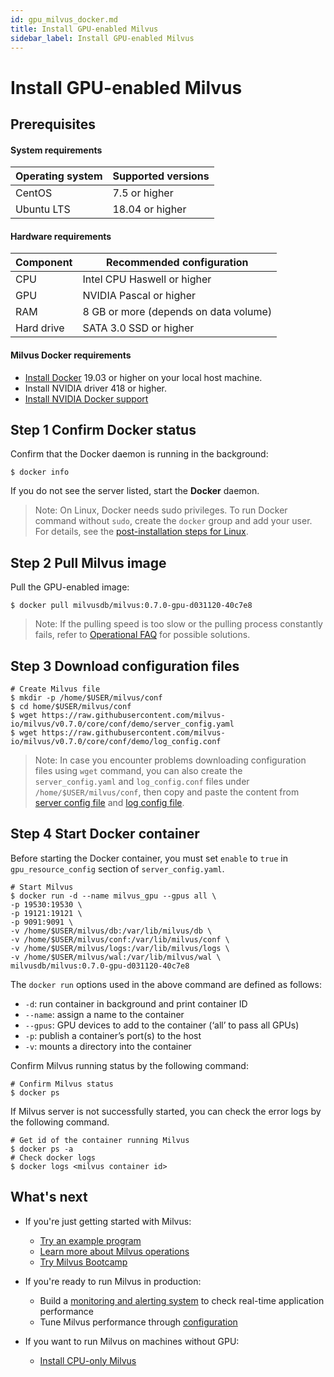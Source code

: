 ```yaml
---
id: gpu_milvus_docker.md
title: Install GPU-enabled Milvus
sidebar_label: Install GPU-enabled Milvus
---
```


# Install GPU-enabled Milvus

## Prerequisites

#### System requirements

| Operating system | Supported versions |
| :--------------- | :----------------- |
| CentOS           | 7.5 or higher      |
| Ubuntu LTS       | 18.04 or higher    |

#### Hardware requirements

| Component  | Recommended configuration             |
| ---------- | ------------------------------------- |
| CPU        | Intel CPU Haswell or higher           |
| GPU        | NVIDIA Pascal or higher               |
| RAM        | 8 GB or more (depends on data volume) |
| Hard drive | SATA 3.0 SSD or higher                |

#### Milvus Docker requirements

- [Install Docker](https://docs.docker.com/engine/installation/linux/docker-ce/ubuntu/) 19.03 or higher on your local host machine.
- Install NVIDIA driver 418 or higher.
- [Install NVIDIA Docker support](https://github.com/NVIDIA/nvidia-docker)

## Step 1 Confirm Docker status

Confirm that the Docker daemon is running in the background:

```shell
$ docker info
```

If you do not see the server listed, start the **Docker** daemon.

> Note: On Linux, Docker needs sudo privileges. To run Docker command without `sudo`, create the `docker` group and add your user. For details, see the [post-installation steps for Linux](https://docs.docker.com/install/linux/linux-postinstall/).

## Step 2 Pull Milvus image

Pull the GPU-enabled image:

```shell
$ docker pull milvusdb/milvus:0.7.0-gpu-d031120-40c7e8
```

> Note: If the pulling speed is too slow or the pulling process constantly fails, refer to [Operational FAQ](../../../faq/operational_faq.md) for possible solutions.

## Step 3 Download configuration files

```shell
# Create Milvus file
$ mkdir -p /home/$USER/milvus/conf
$ cd home/$USER/milvus/conf
$ wget https://raw.githubusercontent.com/milvus-io/milvus/v0.7.0/core/conf/demo/server_config.yaml
$ wget https://raw.githubusercontent.com/milvus-io/milvus/v0.7.0/core/conf/demo/log_config.conf
```

> Note: In case you encounter problems downloading configuration files using `wget` command, you can also create the `server_config.yaml` and `log_config.conf` files under `/home/$USER/milvus/conf`, then copy and paste the content from [server config file](https://github.com/milvus-io/milvus/blob/v0.7.0/core/conf/demo/server_config.yaml) and [log config file](https://github.com/milvus-io/milvus/blob/v0.7.0/core/conf/demo/log_config.conf).


## Step 4 Start Docker container

Before starting the Docker container, you must set `enable` to `true` in `gpu_resource_config` section of `server_config.yaml`.

```shell
# Start Milvus
$ docker run -d --name milvus_gpu --gpus all \
-p 19530:19530 \
-p 19121:19121 \
-p 9091:9091 \
-v /home/$USER/milvus/db:/var/lib/milvus/db \
-v /home/$USER/milvus/conf:/var/lib/milvus/conf \
-v /home/$USER/milvus/logs:/var/lib/milvus/logs \
-v /home/$USER/milvus/wal:/var/lib/milvus/wal \
milvusdb/milvus:0.7.0-gpu-d031120-40c7e8
```

The `docker run` options used in the above command are defined as follows:

- `-d`: run container in background and print container ID
- `--name`: assign a name to the container
- `--gpus`: GPU devices to add to the container (‘all’ to pass all GPUs)
- `-p`: publish a container’s port(s) to the host
- `-v`: mounts a directory into the container

Confirm Milvus running status by the following command:

```shell
# Confirm Milvus status
$ docker ps
```

If Milvus server is not successfully started, you can check the error logs by the following command.

```shell
# Get id of the container running Milvus
$ docker ps -a
# Check docker logs
$ docker logs <milvus container id>
```

## What's next

- If you're just getting started with Milvus:

  - [Try an example program](../example_code.md)
  - [Learn more about Milvus operations](../../milvus_operation.md)
  - [Try Milvus Bootcamp](https://github.com/milvus-io/bootcamp)
  
- If you're ready to run Milvus in production:

  - Build a [monitoring and alerting system](../../monitor.md) to check real-time application performance
  - Tune Milvus performance through [configuration](../../../reference/milvus_config.md)
  
- If you want to run Milvus on machines without GPU:
  
  - [Install CPU-only Milvus](cpu_milvus_docker.md)
